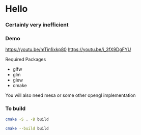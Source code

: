 # Hello

### Certainly very inefficient
### Demo
https://youtu.be/mTin1ixkp80
https://youtu.be/i_3fX9DgFYU

Required Packages
- glfw
- glm
- glew
- cmake

You will also need mesa or some other opengl implementation

### To build
```bash
cmake -S . -B build
```
```bash
cmake --build build
```
